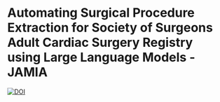 # Automating Surgical Procedure Extraction for Society of Surgeons Adult Cardiac Surgery Registry using Large Language Models - JAMIA
[![DOI](https://zenodo.org/badge/740243886.svg)](https://zenodo.org/doi/10.5281/zenodo.10888253)
